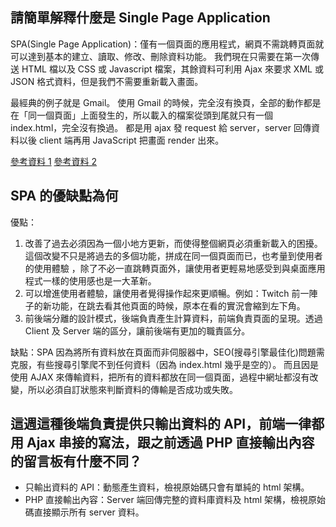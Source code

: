 ## 請簡單解釋什麼是 Single Page Application
SPA(Single Page Application)：僅有一個頁面的應用程式，網頁不需跳轉頁面就可以達到基本的建立、讀取、修改、刪除資料功能。
我們現在只需要在第一次傳送 HTML 檔以及 CSS 或 Javascript 檔案，其餘資料可利用 Ajax 來要求 XML 或 JSON 格式資料，但是我們不需要重新載入畫面。

最經典的例子就是 Gmail。
使用 Gmail 的時候，完全沒有換頁，全部的動作都是在「同一個頁面」上面發生的，所以載入的檔案從頭到尾就只有一個 index.html，完全沒有換過。
都是用 ajax 發 request 給 server，server 回傳資料以後 client 端再用 JavaScript 把畫面 render 出來。


[參考資料 1](https://mybaseball52.medium.com/%E5%96%AE%E4%B8%80%E9%A0%81%E9%9D%A2%E6%87%89%E7%94%A8%E7%A8%8B%E5%BC%8F-c98c8a17081)
[參考資料 2](https://blog.techbridge.cc/2017/09/16/frontend-backend-mvc/)

## SPA 的優缺點為何
優點：
 1. 改善了過去必須因為一個小地方更新，而使得整個網頁必須重新載入的困擾。這個改變不只是將過去的多個功能，拼成在同一個頁面而已，也考量到使用者的使用體驗 ，除了不必一直跳轉頁面外，讓使用者更輕易地感受到與桌面應用程式一樣的使用感也是一大革新。
 2. 可以增進使用者體驗，讓使用者覺得操作起來更順暢。例如：Twitch 前一陣子的新功能，在跳去看其他頁面的時候，原本在看的實況會縮到左下角。
 3. 前後端分離的設計模式，後端負責產生計算資料，前端負責頁面的呈現。透過 Client 及 Server 端的區分，讓前後端有更加的職責區分。

缺點：SPA 因為將所有資料放在頁面而非伺服器中，SEO(搜尋引擎最佳化)問題需克服，有些搜尋引擎爬不到任何資料（因為 index.html 幾乎是空的）。
而且因是使用 AJAX 來傳輸資料，把所有的資料都放在同一個頁面，過程中網址都沒有改變，所以必須自訂狀態來判斷資料的傳輸是否成功或失敗。


## 這週這種後端負責提供只輸出資料的 API，前端一律都用 Ajax 串接的寫法，跟之前透過 PHP 直接輸出內容的留言板有什麼不同？

- 只輸出資料的 API：動態產生資料，檢視原始碼只會有單純的 html 架構。
- PHP 直接輸出內容：Server 端回傳完整的資料庫資料及 html 架構，檢視原始碼直接顯示所有 server 資料。